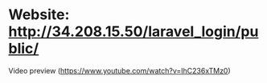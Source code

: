 # Website: http://34.208.15.50/laravel_login/public/
Video preview (https://www.youtube.com/watch?v=IhC236xTMz0)
